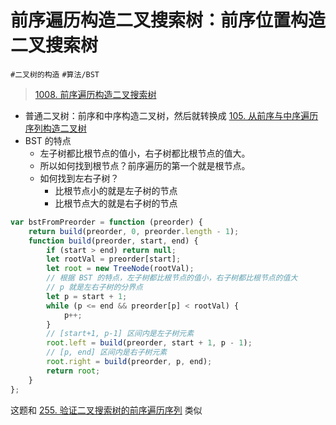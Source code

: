 
# 前序遍历构造二叉搜索树：前序位置构造二叉搜索树

`#二叉树的构造` `#算法/BST` 


>  [1008. 前序遍历构造二叉搜索树](https://leetcode.cn/problems/construct-binary-search-tree-from-preorder-traversal/)

- 普通二叉树：前序和中序构造二叉树，然后就转换成 [105.  从前序与中序遍历序列构造二叉树](/post/bXrOMZJl.html)
- BST 的特点
	- 左子树都比根节点的值小，右子树都比根节点的值大。
	- 所以如何找到根节点？前序遍历的第一个就是根节点。
	- 如何找到左右子树？
		- 比根节点小的就是左子树的节点
		- 比根节点大的就是右子树的节点

```javascript
var bstFromPreorder = function (preorder) {
    return build(preorder, 0, preorder.length - 1);
    function build(preorder, start, end) {
        if (start > end) return null;
        let rootVal = preorder[start];
        let root = new TreeNode(rootVal);
        // 根据 BST 的特点，左子树都比根节点的值小，右子树都比根节点的值大
        // p 就是左右子树的分界点
        let p = start + 1;
        while (p <= end && preorder[p] < rootVal) {
            p++;
        }
        // [start+1, p-1] 区间内是左子树元素
        root.left = build(preorder, start + 1, p - 1);
        // [p, end] 区间内是右子树元素
        root.right = build(preorder, p, end);
        return root;
    }
};
```

这题和 [255. 验证二叉搜索树的前序遍历序列](/post/xqkGcDzR.html) 类似







